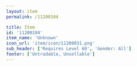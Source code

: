 ```yaml
---
layout: item
permalink: /11200104

title: Item
id: '11200104'
item_name: 'Unknown'
icon_url: 'item/icon/11200031.png'
sub_header: ['Requires Level 60', 'Gender: All']
footer: ['Untradable, Unsellable']
---
```

